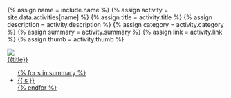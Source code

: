 <!-- {% assign page = site.works | where:"title", include.title | first %} -->

{% assign name = include.name %}
{% assign activity = site.data.activities[name] %}
{% assign title = activity.title %}
{% assign description = activity.description %}
{% assign category = activity.category %}
{% assign summary = activity.summary %}
{% assign link = activity.link %}
{% assign thumb = activity.thumb %}


<div class="project {{category}}">
	<a href="{{link}}">
		<img src="{{thumb}}">
		<div class="overlay">
			<div class="overlay_title">
				{{title}}
			</div>
<!-- 			<div class="overlay_description">
				{{description}}
			</div> -->
			<div class="overlay_summary">
				<ul>
				{% for s in summary %}
					<li>{{ s }}</li> 
				{% endfor %}			
				</ul>
			</div>
		</div>
	</a>
</div>

